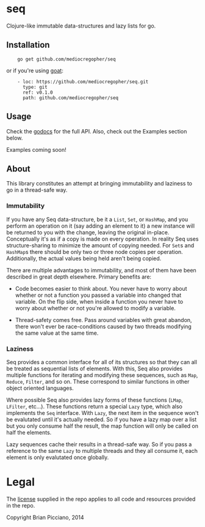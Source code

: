 # seq

Clojure-like immutable data-structures and lazy lists for go.

## Installation

```
    go get github.com/mediocregopher/seq
```

or if you're using [goat][goat]:

```
    - loc: https://github.com/mediocregopher/seq.git
      type: git
      ref: v0.1.0
      path: github.com/mediocregopher/seq
```

## Usage

Check the [godocs][godocs] for the full API. Also, check out the Examples
section below.

Examples coming soon!

## About

This library constitutes an attempt at bringing immutability and laziness to go
in a thread-safe way.

### Immutability

If you have any Seq data-structure, be it a `List`, `Set`, or `HashMap`, and you
perform an operation on it (say adding an element to it) a new instance will be
returned to you with the change, leaving the original in-place. Conceptually
it's as if a copy is made on every operation. In reality Seq uses
structure-sharing to minimize the amount of copying needed. For `Set`s and
`HashMap`s there should be only two or three node copies per operation.
Additionally, the actual values being held aren't being copied.

There are multiple advantages to immutability, and most of them have been
described in great depth elsewhere. Primary benefits are:

* Code becomes easier to think about. You never have to worry about whether or
  not a function you passed a variable into changed that variable. On the flip
  side, when inside a function you never have to worry about whether or not
  you're allowed to modify a variable.

* Thread-safety comes free. Pass around variables with great abandon, there
  won't ever be race-conditions caused by two threads modifying the same value
  at the same time.

### Laziness

Seq provides a common interface for all of its structures so that they can all
be treated as sequential lists of elements. With this, Seq also provides
multiple functions for iterating and modifying these sequences, such as `Map`,
`Reduce`, `Filter`, and so on. These correspond to similar functions in other
object oriented languages.

Where possible Seq also provides lazy forms of these functions (`LMap`,
`LFilter`, etc...). These functions return a special `Lazy` type, which also
implements the `Seq` interface. With `Lazy`, the next item in the sequence won't
be evalutated until it's actually needed. So if you have a lazy map over a list
but you only consume half the result, the map function will only be called on
half the elements.

Lazy sequences cache their results in a thread-safe way. So if you pass
a reference to the same `Lazy` to multiple threads and they all consume it, each
element is only evalutated once globally.

# Legal

The [license][license] supplied in the repo applies to all code and resources
provided in the repo.

Copyright Brian Picciano, 2014

[goat]: https://github.com/mediocregopher/goat
[godocs]: http://godoc.org/github.com/mediocregopher/seq
[license]: /LICENSE
